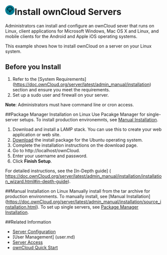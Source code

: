 # <img src="../images/install-sm.png" width=30></img>Install ownCloud Servers 

Administrators can install and configure an  ownCloud sever that runs on Linux, client applications for Microsoft Windows, Mac OS X and Linux, and mobile clients for the Android and Apple iOS operating systems.

This example shows how to install ownCloud on a server on your Linux system. 

## Before you Install
1. Refer to the [System Requirements] (https://doc.ownCloud.org/server/latest/admin_manual/installation) section and ensure you meet the requirements.
2. Set up a sudo user and firewall on your server. 

**Note**: Administrators must have command line or cron access.

##<a name="package"></a>Package Manager Installation on Linux
Use Pacakge Manager for single-server setups. To install production environemnts, see [Manual Installation](#manual).

1. Download and install a LAMP stack. You can use this to create your web application or web site. 
2. [Download](https://download.ownCloud.org/download/repositories/stable/ownCloud/) the install package for the Ubuntu operating system.  
3. Complete the installation instructions on the download page.
4. Go to http://localhost/ownCloud. 
5. Enter your username and password.
6. Click **Finish Setup**. 	

For detailed instructions, see the [In-Depth guide] ( https://doc.ownCloud.org/server/latest/admin_manual/installation/installation_wizard.html#in-depth-guide). 


##<a name="manual"></a>Manual Installation on Linux
Manually install from the tar archive for production environments. To manually install, see [Manual Installation] (https://doc.ownCloud.org/server/latest/admin_manual/installation/source_installation.html). To set up single servers, see [Package Manager Installation](#package).

##Related Information
- [Server Configuration](servers.md)
- [User Management] (user.md)
- [Server Access](access.md)
- [ownCloud Quick Start](introduction.md)